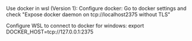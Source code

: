 Use docker in wsl (Version 1):
Configure docker:
Go to docker settings and check "Expose docker daemon on tcp://localhost2375 without TLS"

Configure WSL to connect to docker for windows:
export DOCKER\_HOST=tcp://127.0.0.1:2375